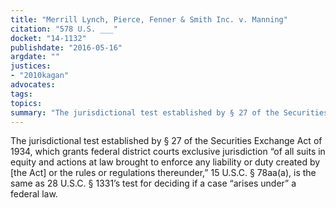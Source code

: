 ```yaml
---
title: "Merrill Lynch, Pierce, Fenner & Smith Inc. v. Manning"
citation: "578 U.S. ___"
docket: "14-1132"
publishdate: "2016-05-16"
argdate: ""
justices:
- "2010kagan"
advocates:
tags:
topics:
summary: "The jurisdictional test established by § 27 of the Securities Exchange Act of 1934, which grants federal district courts exclusive jurisdiction “of all suits in equity and actions at law brought to enforce any liability or duty created by [the Act] or the rules or regulations thereunder,” 15 U.S.C. § 78aa(a), is the same as 28 U.S.C. § 1331’s test for deciding if a case “arises under” a federal law."
---
```

The jurisdictional test established by § 27 of the Securities Exchange Act of 1934, which grants federal district courts exclusive jurisdiction “of all suits in equity and actions at law brought to enforce any liability or duty created by [the Act] or the rules or regulations thereunder,” 15 U.S.C. § 78aa(a), is the same as 28 U.S.C. § 1331’s test for deciding if a case “arises under” a federal law.

